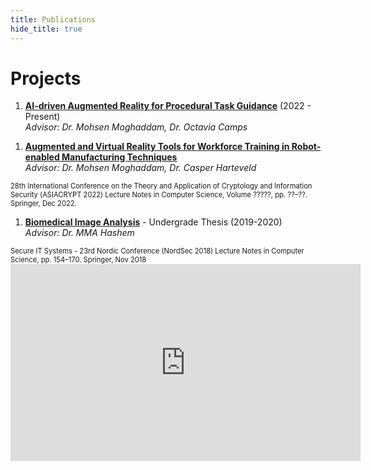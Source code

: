 ```yaml
---
title: Publications
hide_title: true
---
```


# Projects

1. [**AI-driven Augmented Reality for Procedural Task Guidance**](#) (2022 - Present)  
*Advisor: Dr. Mohsen Moghaddam, Dr. Octavia Camps*  
<sm style="font-size: 0.8em;">
</sm>

1. [**Augmented and Virtual Reality Tools for Workforce Training in Robot-enabled Manufacturing Techniques**](https://xert.co/)   
*Advisor: Dr. Mohsen Moghaddam, Dr. Casper Harteveld*  
<sm  style="font-size: 0.8em;">
28th International Conference on the Theory and Application of Cryptology and Information Security (ASIACRYPT 2022)  
Lecture Notes in Computer Science, Volume ?????, pp. ??–??. Springer, Dec 2022.
</sm>

1. [**Biomedical Image Analysis**](https://eprint.iacr.org/2018/775) -  Undergrade Thesis (2019-2020)  
*Advisor: Dr. MMA Hashem*  
<sm  style="font-size: 0.8em;">
Secure IT Systems - 23rd Nordic Conference (NordSec 2018)  
Lecture Notes in Computer Science, pp. 154–170. Springer, Nov 2018
</sm>

<iframe width="560" height="315" src="https://www.youtube.com/embed/Wu6BU6eceU4?si=kYHkY34VWjxO5Rtq" title="YouTube video player" frameborder="0" allow="accelerometer; autoplay; clipboard-write; encrypted-media; gyroscope; picture-in-picture; web-share" allowfullscreen></iframe>


